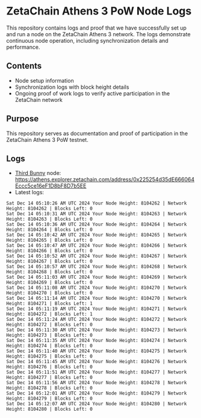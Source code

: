 # ZetaChain Athens 3 PoW Node Logs
This repository contains logs and proof that we have successfully set up and run a node on the ZetaChain Athens 3 network. The logs demonstrate continuous node operation, including synchronization details and performance.

## Contents
- Node setup information
- Synchronization logs with block height details
- Ongoing proof of work logs to verify active participation in the ZetaChain network

## Purpose
This repository serves as documentation and proof of participation in the ZetaChain Athens 3 PoW testnet.

## Logs

- [Third Bunny](https://thirdbunny.xyz/) node: https://athens.explorer.zetachain.com/address/0x225254d35dE666064Eccc5ce16eF1D8bF8D7b5EE
- Latest logs:
```
Sat Dec 14 05:10:26 AM UTC 2024 Your Node Height: 8104262 | Network Height: 8104262 | Blocks Left: 0
Sat Dec 14 05:10:31 AM UTC 2024 Your Node Height: 8104263 | Network Height: 8104263 | Blocks Left: 0
Sat Dec 14 05:10:36 AM UTC 2024 Your Node Height: 8104264 | Network Height: 8104264 | Blocks Left: 0
Sat Dec 14 05:10:42 AM UTC 2024 Your Node Height: 8104265 | Network Height: 8104265 | Blocks Left: 0
Sat Dec 14 05:10:47 AM UTC 2024 Your Node Height: 8104266 | Network Height: 8104266 | Blocks Left: 0
Sat Dec 14 05:10:52 AM UTC 2024 Your Node Height: 8104267 | Network Height: 8104267 | Blocks Left: 0
Sat Dec 14 05:10:57 AM UTC 2024 Your Node Height: 8104268 | Network Height: 8104268 | Blocks Left: 0
Sat Dec 14 05:11:03 AM UTC 2024 Your Node Height: 8104269 | Network Height: 8104269 | Blocks Left: 0
Sat Dec 14 05:11:08 AM UTC 2024 Your Node Height: 8104270 | Network Height: 8104270 | Blocks Left: 0
Sat Dec 14 05:11:14 AM UTC 2024 Your Node Height: 8104270 | Network Height: 8104271 | Blocks Left: 1
Sat Dec 14 05:11:19 AM UTC 2024 Your Node Height: 8104271 | Network Height: 8104272 | Blocks Left: 1
Sat Dec 14 05:11:24 AM UTC 2024 Your Node Height: 8104272 | Network Height: 8104272 | Blocks Left: 0
Sat Dec 14 05:11:30 AM UTC 2024 Your Node Height: 8104273 | Network Height: 8104273 | Blocks Left: 0
Sat Dec 14 05:11:35 AM UTC 2024 Your Node Height: 8104274 | Network Height: 8104274 | Blocks Left: 0
Sat Dec 14 05:11:40 AM UTC 2024 Your Node Height: 8104275 | Network Height: 8104275 | Blocks Left: 0
Sat Dec 14 05:11:45 AM UTC 2024 Your Node Height: 8104276 | Network Height: 8104276 | Blocks Left: 0
Sat Dec 14 05:11:51 AM UTC 2024 Your Node Height: 8104277 | Network Height: 8104277 | Blocks Left: 0
Sat Dec 14 05:11:56 AM UTC 2024 Your Node Height: 8104278 | Network Height: 8104278 | Blocks Left: 0
Sat Dec 14 05:12:01 AM UTC 2024 Your Node Height: 8104279 | Network Height: 8104279 | Blocks Left: 0
Sat Dec 14 05:12:07 AM UTC 2024 Your Node Height: 8104280 | Network Height: 8104280 | Blocks Left: 0
```
